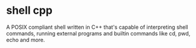 # shell cpp
 A POSIX compliant shell written in C++ that's capable of interpreting shell commands, running external programs and builtin commands like cd, pwd, echo and more.
